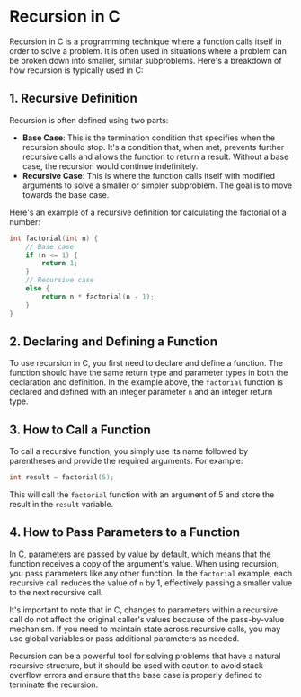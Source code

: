 # Recursion in C

Recursion in C is a programming technique where a function calls itself in order to solve a problem. It is often used in situations where a problem can be broken down into smaller, similar subproblems. Here's a breakdown of how recursion is typically used in C:

## 1. Recursive Definition

Recursion is often defined using two parts:
- **Base Case**: This is the termination condition that specifies when the recursion should stop. It's a condition that, when met, prevents further recursive calls and allows the function to return a result. Without a base case, the recursion would continue indefinitely.
- **Recursive Case**: This is where the function calls itself with modified arguments to solve a smaller or simpler subproblem. The goal is to move towards the base case.

Here's an example of a recursive definition for calculating the factorial of a number:

```c
int factorial(int n) {
    // Base case
    if (n <= 1) {
        return 1;
    }
    // Recursive case
    else {
        return n * factorial(n - 1);
    }
}
```

## 2. Declaring and Defining a Function

To use recursion in C, you first need to declare and define a function. The function should have the same return type and parameter types in both the declaration and definition. In the example above, the `factorial` function is declared and defined with an integer parameter `n` and an integer return type.

## 3. How to Call a Function

To call a recursive function, you simply use its name followed by parentheses and provide the required arguments. For example:

```c
int result = factorial(5);
```

This will call the `factorial` function with an argument of 5 and store the result in the `result` variable.

## 4. How to Pass Parameters to a Function

In C, parameters are passed by value by default, which means that the function receives a copy of the argument's value. When using recursion, you pass parameters like any other function. In the `factorial` example, each recursive call reduces the value of `n` by 1, effectively passing a smaller value to the next recursive call.

It's important to note that in C, changes to parameters within a recursive call do not affect the original caller's values because of the pass-by-value mechanism. If you need to maintain state across recursive calls, you may use global variables or pass additional parameters as needed.

Recursion can be a powerful tool for solving problems that have a natural recursive structure, but it should be used with caution to avoid stack overflow errors and ensure that the base case is properly defined to terminate the recursion.